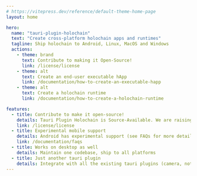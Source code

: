 ```yaml
---
# https://vitepress.dev/reference/default-theme-home-page
layout: home

hero:
  name: "tauri-plugin-holochain"
  text: "Create cross-platform holochain apps and runtimes"
  tagline: Ship holochain to Android, Linux, MacOS and Windows
  actions:
    - theme: brand
      text: Contribute to making it Open-Source!
      link: /license/license
    - theme: alt
      text: Create an end-user executable hApp
      link: /documentation/how-to-create-an-executable-happ
    - theme: alt
      text: Create a holochain runtime
      link: /documentation/how-to-create-a-holochain-runtime

features:
  - title: Contribute to make it open-source!
    details: Tauri Plugin Holochain is Source-Available. We are raising funds to make it Open Source.
    link: /license/license
  - title: Experimental mobile support
    details: Android has experimental support (see FAQs for more details), iOS support coming soon
    link: /documentation/faqs
  - title: Works on desktop as well
    details: Maintain one codebase, ship to all platforms 
  - title: Just another tauri plugin
    details: Integrate with all the existing tauri plugins (camera, notification, NFC...) to create great applications
---
```


